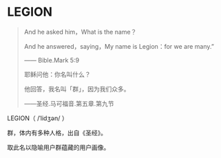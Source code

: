 # LEGION

> And he asked him，What is the name？
>
> And he answered，saying，My name is Legion：for we are many.”
>
> —— Bible.Mark 5:9
>
> 耶稣问他：你名叫什么？
>
> 他回答，我名叫「群」，因为我们众多。
>
> ——圣经.马可福音.第五章.第九节

LEGION（ /ˈlidʒən/ ）

群，体内有多种人格，出自《圣经》。

取此名以隐喻用户群蕴藏的用户画像。
